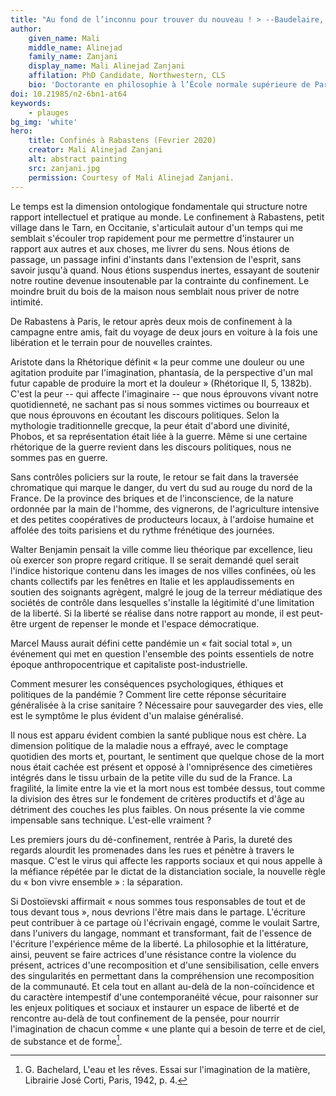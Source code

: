 ```yaml
---
title: "Au fond de l’inconnu pour trouver du nouveau ! > --Baudelaire, Le Voyage"
author:
    given_name: Mali
    middle_name: Alinejad
    family_name: Zanjani
    display_name: Mali Alinejad Zanjani	
    affilation: PhD Candidate, Northwestern, CLS
    bio: 'Doctorante en philosophie à l’École normale supérieure de Paris, Mali Alinejad Zanjani mène des recherches sur l’ontologie, la noétique et la psychologie d’Avicenne et sa réception latine au XVIe siècle. En particulier, ses recherches portent sur l’imagination et la matière. Elle est aussi artiste plasticienne.'
doi: 10.21985/n2-6bn1-at64
keywords:
    - plauges
bg_img: 'white'
hero:
    title: Confinés à Rabastens (Fevrier 2020)
    creator: Mali Alinejad Zanjani
    alt: abstract painting
    src: zanjani.jpg
    permission: Courtesy of Mali Alinejad Zanjani.
---
```


Le temps est la dimension ontologique fondamentale qui structure notre rapport intellectuel et pratique au monde. Le confinement à Rabastens, petit village dans le Tarn, en Occitanie, s'articulait autour d'un temps qui me semblait s'écouler trop rapidement pour me permettre d'instaurer un rapport aux autres et aux choses, me livrer du sens. Nous étions de passage, un passage infini d'instants dans l'extension de l'esprit, sans savoir jusqu'à quand. Nous étions suspendus inertes, essayant de soutenir notre routine devenue insoutenable par la contrainte du confinement. Le moindre bruit du bois de la maison nous semblait nous priver de notre intimité.

De Rabastens à Paris, le retour après deux mois de confinement à la campagne entre amis, fait du voyage de deux jours en voiture à la fois une libération et le terrain pour de nouvelles craintes.

Aristote dans la Rhétorique définit « la peur comme une douleur ou une agitation produite par l'imagination, phantasía, de la perspective d'un mal futur capable de produire la mort et la douleur » (Rhétorique II, 5, 1382b). C'est la peur -- qui affecte l'imaginaire -- que nous éprouvons vivant notre quotidienneté, ne sachant pas si nous sommes victimes ou bourreaux et que nous éprouvons en écoutant les discours politiques. Selon la mythologie traditionnelle grecque, la peur était d'abord une divinité, Phobos, et sa représentation était liée à la guerre. Même si une certaine rhétorique de la guerre revient dans les discours politiques, nous ne sommes pas en guerre.

Sans contrôles policiers sur la route, le retour se fait dans la traversée chromatique qui marque le danger, du vert du sud au rouge du nord de la France. De la province des briques et de l'inconscience, de la nature ordonnée par la main de l'homme, des vignerons, de l'agriculture intensive et des petites coopératives de producteurs locaux, à l'ardoise humaine et affolée des toits parisiens et du rythme frénétique des journées.

Walter Benjamin pensait la ville comme lieu théorique par excellence, lieu où exercer son propre regard critique. Il se serait demandé quel serait l'indice historique contenu dans les images de nos villes confinées, où les chants collectifs par les fenêtres en Italie et les applaudissements en soutien des soignants agrègent, malgré le joug de la terreur médiatique des sociétés de contrôle dans lesquelles s'installe la légitimité d'une limitation de la liberté. Si la liberté se réalise dans notre rapport au monde, il est peut-être urgent de repenser le monde et l'espace démocratique.

Marcel Mauss aurait défini cette pandémie un « fait social total », un événement qui met en question l'ensemble des points essentiels de notre époque anthropocentrique et capitaliste post-industrielle.

Comment mesurer les conséquences psychologiques, éthiques et politiques de la pandémie ? Comment lire cette réponse sécuritaire généralisée à la crise sanitaire ? Nécessaire pour sauvegarder des vies, elle est le symptôme le plus évident d'un malaise généralisé.

Il nous est apparu évident combien la santé publique nous est chère. La dimension politique de la maladie nous a effrayé, avec le comptage quotidien des morts et, pourtant, le sentiment que quelque chose de la mort nous était cachée est présent et opposé à l'omniprésence des cimetières intégrés dans le tissu urbain de la petite ville du sud de la France. La fragilité, la limite entre la vie et la mort nous est tombée dessus, tout comme la division des êtres sur le fondement de critères productifs et d'âge au détriment des couches les plus faibles. On nous présente la vie comme impensable sans technique. L'est-elle vraiment ?

Les premiers jours du dé-confinement, rentrée à Paris, la dureté des regards alourdit les promenades dans les rues et pénètre à travers le masque. C'est le virus qui affecte les rapports sociaux et qui nous appelle à la méfiance répétée par le dictat de la distanciation sociale, la nouvelle règle du « bon vivre ensemble » : la séparation.

Si Dostoïevski affirmait « nous sommes tous responsables de tout et de tous devant tous », nous devrions l'être mais dans le partage. L'écriture peut contribuer à ce partage où l'écrivain engagé, comme le voulait Sartre, dans l'univers du langage, nommant et transformant, fait de l'essence de l'écriture l'expérience même de la liberté. La philosophie et la littérature, ainsi, peuvent se faire actrices d'une résistance contre la violence du présent, actrices d'une recomposition et d'une sensibilisation, celle envers des singularités en permettant dans la compréhension une recomposition de la communauté. Et cela tout en allant au-delà de la non-coïncidence et du caractère intempestif d'une contemporanéité vécue, pour raisonner sur les enjeux politiques et sociaux et instaurer un espace de liberté et de rencontre au-delà de tout confinement de la pensée, pour nourrir l'imagination de chacun comme « une plante qui a besoin de terre et de ciel, de substance et de forme[^1]. 

[^1]: G. Bachelard, L'eau et les rêves. Essai sur l'imagination de la matière, Librairie José Corti, Paris, 1942, p. 4.
